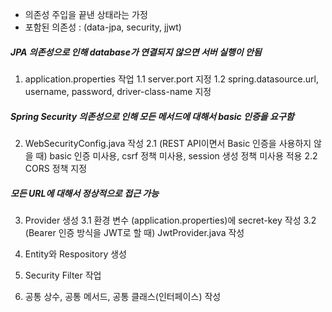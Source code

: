 - 의존성 주입을 끝낸 상태라는 가정
- 포함된 의존성 : (data-jpa, security, jjwt)

##### JPA 의존성으로 인해 database가 연결되지 않으면 서버 실행이 안됨

1. application.properties 작업
   1.1 server.port 지정
   1.2 spring.datasource.url, username, password, driver-class-name 지정

##### Spring Security 의존성으로 인해 모든 메서드에 대해서 basic 인증을 요구함

2. WebSecurityConfig.java 작성
   2.1 (REST API이면서 Basic 인증을 사용하지 않을 때) basic 인증 미사용, csrf 정책 미사용, session 생성 정책 미사용 적용
   2.2 CORS 정책 지정

##### 모든 URL에 대해서 정상적으로 접근 가능

3. Provider 생성
   3.1 환경 변수 (application.properties)에 secret-key 작성
   3.2 (Bearer 인증 방식을 JWT로 할 때) JwtProvider.java 작성

4. Entity와 Respository 생성

5. Security Filter 작업

6. 공통 상수, 공통 메서드, 공통 클래스(인터페이스) 작성
